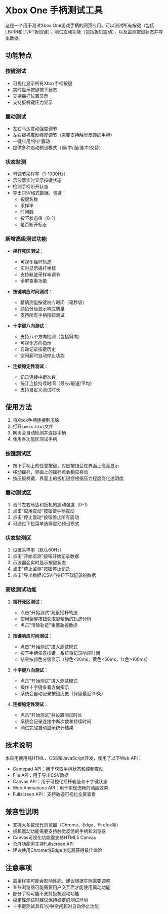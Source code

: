 # Xbox One 手柄测试工具

这是一个用于测试Xbox One游戏手柄的网页应用，可以测试所有按键（包括LB/RB和LT/RT扳机键），测试震动功能（包括扳机震动），以及监测按键状态并导出数据。

## 功能特点

### 按键测试
- 可视化显示所有Xbox手柄按键
- 实时显示按键按下状态
- 支持摇杆位置显示
- 支持扳机键压力显示

### 震动测试
- 左右马达震动强度调节
- 左右扳机震动强度调节（需要支持触觉反馈的手柄）
- 一键应用/停止震动
- 提供多种震动预设模式（弱/中/强/脉冲/交替）

### 状态监测
- 可调节采样率（1-1000Hz）
- 示波器实时显示按键状态
- 检测手柄断开状态
- 导出CSV格式数据，包含：
  - 按键名称
  - 采样率
  - 时间戳
  - 按下状态值（0-1）
  - 是否断开标志

### 新增高级测试功能
- **摇杆死区测试**：
  - 可视化摇杆轨迹
  - 实时显示摇杆坐标
  - 支持轨迹采样率调节
  - 全屏查看功能

- **按键响应时间测试**：
  - 精确测量按键响应时间（毫秒级）
  - 颜色分级显示响应质量
  - 支持所有手柄按钮测试

- **十字键八向测试**：
  - 支持八个方向检测（包括斜向）
  - 可视化方向指示
  - 自动记录按键历史
  - 空闲超时自动停止功能

- **连接稳定性测试**：
  - 记录连接中断次数
  - 统计连接持续时间（最长/最短/平均）
  - 支持自定义测试时长

## 使用方法

1. 将Xbox手柄连接到电脑
2. 打开`index.html`文件
3. 网页会自动检测并连接手柄
4. 使用各功能区测试手柄

### 按键测试区
- 按下手柄上的任意按键，对应按钮会在界面上高亮显示
- 移动摇杆，界面上的摇杆点会相应移动
- 按压扳机键，界面上的扳机键会根据压力程度变化透明度

### 震动测试区
1. 调节左右马达和扳机的震动强度（0-1）
2. 点击"应用震动"按钮使手柄震动
3. 点击"停止震动"按钮停止所有震动
4. 可通过下拉菜单选择震动预设模式

### 状态监测区
1. 设置采样率（默认60Hz）
2. 点击"开始监测"按钮开始记录数据
3. 示波器会实时显示按键状态
4. 点击"停止监测"按钮停止记录
5. 点击"导出数据(CSV)"按钮下载记录的数据

### 高级测试功能
1. **摇杆死区测试**：
   - 点击"开始测试"观察摇杆轨迹
   - 使用全屏按钮获取更精确的轨迹分析
   - 点击"清除轨迹"重置轨迹数据

2. **按键响应时间测试**：
   - 点击"开始测试"进入测试模式
   - 按下手柄任意按键，系统将记录响应时间
   - 结果按颜色分级显示（绿色<20ms，黄色<50ms，红色>100ms）

3. **十字键八向测试**：
   - 点击"开始测试"进入测试模式
   - 操作十字键查看方向指示
   - 系统会自动记录按键历史（保留最近20条）

4. **连接稳定性测试**：
   - 点击"开始测试"并设置测试时长
   - 系统会记录连接中断次数和持续时间
   - 测试完成自动显示统计结果

## 技术说明

本应用使用纯HTML、CSS和JavaScript开发，使用了以下Web API：

- Gamepad API：用于获取手柄状态和控制震动
- File API：用于导出CSV数据
- Canvas API：用于可视化摇杆轨迹和十字键状态
- Web Animations API：用于实现流畅的动画效果
- Fullscreen API：支持轨迹可视化全屏查看

## 兼容性说明

- 支持大多数现代浏览器（Chrome、Edge、Firefox等）
- 扳机震动功能需要支持触觉反馈的手柄和浏览器
- Canvas可视化功能需支持HTML5 Canvas
- 全屏功能需支持Fullscreen API
- 建议使用Chrome或Edge浏览器获得最佳体验

## 注意事项

- 高采样率可能会影响性能，建议根据实际需要调整
- 某些浏览器可能需要用户交互后才能使用震动功能
- 部分手柄可能不支持扳机震动功能
- 稳定性测试时建议保持稳定的测试环境
- 十字键测试具有1分钟空闲超时自动停止功能